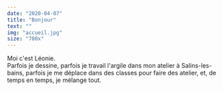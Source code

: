 ```yaml
---
date: "2020-04-07"
title: "Bonjour"
text: ""
img: "accueil.jpg"
size: "700x"
---
```

<p>
    Moi c'est Léonie.<br>
    Parfois je dessine, parfois je travail l'argile dans mon atelier à Salins-les-bains, parfois je me déplace dans des classes pour faire des atelier, et, de temps en temps, je mélange tout.
</p>
